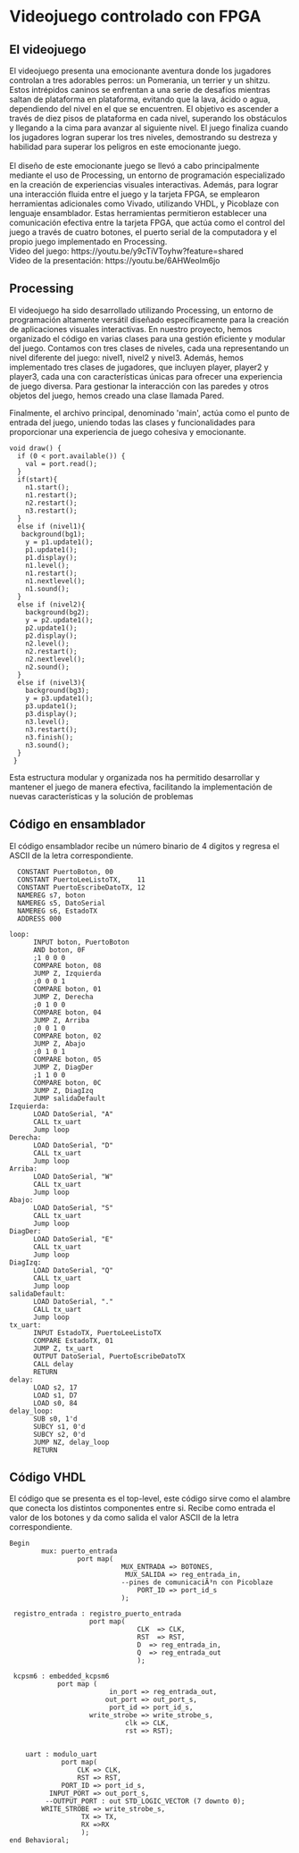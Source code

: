 <h1>Videojuego controlado con FPGA</h1>
<h2>El videojuego</h2>
El videojuego presenta una emocionante aventura donde los jugadores controlan a tres adorables perros: un Pomerania, un terrier y un shitzu. Estos intrépidos caninos se enfrentan a una serie de desafíos mientras saltan de plataforma en plataforma, evitando que la lava, ácido o agua, dependiendo del nivel en el que se encuentren. El objetivo es ascender a través de diez pisos de plataforma en cada nivel, superando los obstáculos y llegando a la cima para avanzar al siguiente nivel. El juego finaliza cuando los jugadores logran superar los tres niveles, demostrando su destreza y habilidad para superar los peligros en este emocionante juego.
</br>
</br>
El diseño de este emocionante juego se llevó a cabo principalmente mediante el uso de Processing, un entorno de programación especializado en la creación de experiencias visuales interactivas. Además, para lograr una interacción fluida entre el juego y la tarjeta FPGA, se emplearon herramientas adicionales como Vivado, utilizando VHDL, y Picoblaze con lenguaje ensamblador. Estas herramientas permitieron establecer una comunicación efectiva entre la tarjeta FPGA, que actúa como el control del juego a través de cuatro botones, el puerto serial de la computadora y el propio juego implementado en Processing. </br>
Video del juego: https://youtu.be/y9cTiVToyhw?feature=shared </br>
Video de la presentación: https://youtu.be/6AHWeoIm6jo
<h2>Processing</h2>
El videojuego ha sido desarrollado utilizando Processing, un entorno de programación altamente versátil diseñado específicamente para la creación de aplicaciones visuales interactivas. En nuestro proyecto, hemos organizado el código en varias clases para una gestión eficiente y modular del juego. Contamos con tres clases de niveles, cada una representando un nivel diferente del juego: nivel1, nivel2 y nivel3. Además, hemos implementado tres clases de jugadores, que incluyen player, player2 y player3, cada una con características únicas para ofrecer una experiencia de juego diversa. Para gestionar la interacción con las paredes y otros objetos del juego, hemos creado una clase llamada Pared. 

Finalmente, el archivo principal, denominado 'main', actúa como el punto de entrada del juego, uniendo todas las clases y funcionalidades para proporcionar una experiencia de juego cohesiva y emocionante. 
``` processing
void draw() {
  if (0 < port.available()) {
    val = port.read();
  }
  if(start){
    n1.start();
    n1.restart();
    n2.restart();
    n3.restart();
  }
  else if (nivel1){
   background(bg1);
    y = p1.update1();
    p1.update1();
    p1.display();
    n1.level();
    n1.restart();
    n1.nextlevel();
    n1.sound();
  }
  else if (nivel2){
    background(bg2);
    y = p2.update1();
    p2.update1();
    p2.display();
    n2.level();
    n2.restart();
    n2.nextlevel();
    n2.sound();
  }
  else if (nivel3){
    background(bg3);
    y = p3.update1();
    p3.update1();
    p3.display();
    n3.level();
    n3.restart();
    n3.finish();
    n3.sound();
  }
 }
````
Esta estructura modular y organizada nos ha permitido desarrollar y mantener el juego de manera efectiva, facilitando la implementación de nuevas características y la solución de problemas
<h2>Código en ensamblador</h2>
El código ensamblador recibe un número binario de 4 digitos y regresa el ASCII de la letra correspondiente.

      CONSTANT PuertoBoton, 00
      CONSTANT PuertoLeeListoTX,    11
      CONSTANT PuertoEscribeDatoTX, 12
      NAMEREG s7, boton
      NAMEREG s5, DatoSerial
      NAMEREG s6, EstadoTX
      ADDRESS 000
````
loop:
      INPUT boton, PuertoBoton
      AND boton, 0F
      ;1 0 0 0
      COMPARE boton, 08
      JUMP Z, Izquierda
      ;0 0 0 1
      COMPARE boton, 01
      JUMP Z, Derecha
      ;0 1 0 0
      COMPARE boton, 04
      JUMP Z, Arriba
      ;0 0 1 0
      COMPARE boton, 02
      JUMP Z, Abajo
      ;0 1 0 1
      COMPARE boton, 05
      JUMP Z, DiagDer
      ;1 1 0 0
      COMPARE boton, 0C
      JUMP Z, DiagIzq
      JUMP salidaDefault
Izquierda:
      LOAD DatoSerial, "A"
      CALL tx_uart
      Jump loop
Derecha:
      LOAD DatoSerial, "D"
      CALL tx_uart
      Jump loop
Arriba:
      LOAD DatoSerial, "W"
      CALL tx_uart
      Jump loop
Abajo:
      LOAD DatoSerial, "S"
      CALL tx_uart
      Jump loop
DiagDer:
      LOAD DatoSerial, "E"
      CALL tx_uart
      Jump loop
DiagIzq:
      LOAD DatoSerial, "Q"
      CALL tx_uart
      Jump loop
salidaDefault:
      LOAD DatoSerial, "."
      CALL tx_uart
      Jump loop
tx_uart:
      INPUT EstadoTX, PuertoLeeListoTX
      COMPARE EstadoTX, 01
      JUMP Z, tx_uart
      OUTPUT DatoSerial, PuertoEscribeDatoTX
      CALL delay
      RETURN
delay: 
      LOAD s2, 17
      LOAD s1, D7
      LOAD s0, 84
delay_loop: 
      SUB s0, 1'd
      SUBCY s1, 0'd
      SUBCY s2, 0'd
      JUMP NZ, delay_loop
      RETURN
````
<h2>Código VHDL</h2>
El código que se presenta es el top-level, este código sirve como el alambre que conecta los distintos componentes entre si. Recibe como entrada el valor de los botones y da como salida el valor ASCII de la letra correspondiente.
   
    Begin
            mux: puerto_entrada
                     port map(
                                MUX_ENTRADA => BOTONES,
                                 MUX_SALIDA => reg_entrada_in, 
                                --pines de comunicaciÃ³n con Picoblaze  
                                    PORT_ID => port_id_s
                                );  
     
     registro_entrada : registro_puerto_entrada
                        port map(
                                    CLK  => CLK,
                                    RST  => RST,
                                    D  => reg_entrada_in,
                                    Q  => reg_entrada_out
                                    );
     
     kcpsm6 : embedded_kcpsm6
                port map (                   
                             in_port => reg_entrada_out,
                            out_port => out_port_s,
                             port_id => port_id_s,
                        write_strobe => write_strobe_s,
                                 clk => CLK,
                                 rst => RST);
                                 

        uart : modulo_uart
                 port map( 
                     CLK => CLK,
                     RST => RST,
                 PORT_ID => port_id_s,
              INPUT_PORT => out_port_s,
             --OUTPUT_PORT : out STD_LOGIC_VECTOR (7 downto 0);
            WRITE_STROBE => write_strobe_s,
                      TX => TX,
                      RX =>RX
                      );
    end Behavioral;
